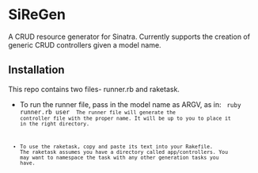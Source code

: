 # SiReGen
A CRUD resource generator for Sinatra. Currently supports the creation of generic CRUD controllers given a model name.

## Installation
  This repo contains two files- runner.rb and raketask. 
  
  * To run the runner file, pass in the model name as ARGV, as in:
  <code> ruby runner.rb user <code>
  The runner file will generate the controller file with the proper name. It will be up to you to place it in the right directory.

  * To use the raketask, copy and paste its text into your Rakefile. The raketask assumes you have a directory called app/controllers. You may want to namespace the task with any other generation tasks you have.
